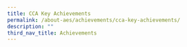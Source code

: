 ```yaml
---
title: CCA Key Achievements
permalink: /about-aes/achievements/cca-key-achievements/
description: ""
third_nav_title: Achievements
---
```

